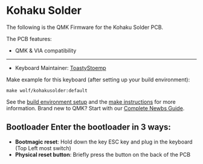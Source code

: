 # Kohaku Solder

The following is the QMK Firmware for the Kohaku Solder PCB.

The PCB features:
* QMK & VIA compatibility

---

* Keyboard Maintainer: [ToastyStoemp](https://github.com/ToastyStoemp)

Make example for this keyboard (after setting up your build environment):

	make wolf/kohakusolder:default

See the [build environment setup](https://docs.qmk.fm/#/getting_started_build_tools) and the [make instructions](https://docs.qmk.fm/#/getting_started_make_guide) for more information. Brand new to QMK? Start with our [Complete Newbs Guide](https://docs.qmk.fm/#/newbs).

## Bootloader Enter the bootloader in 3 ways: 
* **Bootmagic reset**: Hold down the key ESC key and plug in the keyboard (Top Left most switch)
* **Physical reset button**: Briefly press the button on the back of the PCB
